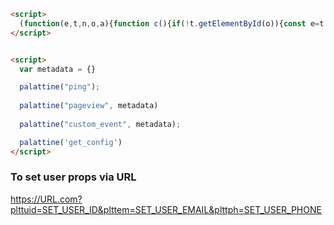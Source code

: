```html
<script>
  (function(e,t,n,o,a){function c(){if(!t.getElementById(o)){const e=t.getElementsByTagName(n)[0],a=t.createElement(n);a.id=o,a.src="https://cdn.jsdelivr.net/gh/qsalatiel/testscript/sdk.js",a.async=1,e.parentNode.insertBefore(a,e)}}let i=function(){i.q.push(arguments)};i.q=[[o,a]],"function"!=typeof e[o]&&(e[o]=i,"complete"===t.readyState?c():e.addEventListener("load",c,!1))})(window,document,"script","palattine","CLIENT_ID");
</script>


<script>
  var metadata = {}

  palattine("ping");
  
  palattine("pageview", metadata)
  
  palattine("custom_event", metadata);

  palattine('get_config')
</script>
```

### To set user props via URL
https://URL.com?plttuid=SET_USER_ID&plttem=SET_USER_EMAIL&plttph=SET_USER_PHONE
